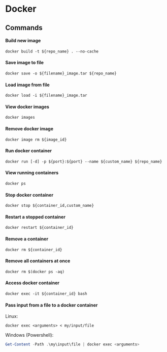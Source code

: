 Docker
======

Commands
--------

#### Build new image

```shell
docker build -t ${repo_name} . --no-cache
```

#### Save image to file

```shell
docker save -o ${filename}_image.tar ${repo_name}
```

#### Load image from file

```shell
docker load -i ${filename}_image.tar
```

#### View docker images

```shell
docker images
```

#### Remove docker image

```shell
docker image rm ${image_id}
```

#### Run docker container

```shell
docker run [-d] -p ${port}:${port} --name ${custom_name} ${repo_name}
```

#### View running containers

```shell
docker ps
```

#### Stop docker container

```shell
docker stop ${container_id,custom_name}
```

#### Restart a stopped container

```shell
docker restart ${container_id}
```

#### Remove a container

```shell
docker rm ${container_id}
```

#### Remove all containers at once

```shell
docker rm $(docker ps -aq)
```

#### Access docker container

```shell
docker exec -it ${container_id} bash
```

#### Pass input from a file to a docker container

Linux:
```shell
docker exec <arguments> < my/input/file
```

Windows (Powershell):
```powershell
Get-Content -Path .\my\input\file | docker exec <arguments>
```
